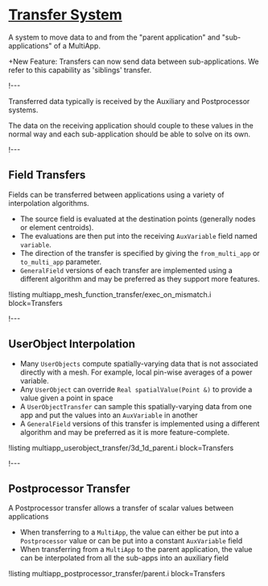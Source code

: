# [Transfer System](syntax/Transfers/index.md)

A system to move data to and from the "parent application" and "sub-applications" of a MultiApp.

+New Feature: Transfers can now send data between sub-applications. We refer to this capability as 'siblings' transfer.

!---

Transferred data typically is received by the Auxiliary and Postprocessor systems.

The data on the receiving application should couple to these values in the normal way and
each sub-application should be able to solve on its own.

!---

## Field Transfers

Fields can be transferred between applications using a variety of interpolation algorithms.
- The source field is evaluated at the destination points (generally nodes or element centroids).
- The evaluations are then put into the receiving `AuxVariable` field named `variable`.
- The direction of the transfer is specified by giving the `from_multi_app` or `to_multi_app` parameter.
- `GeneralField` versions of each transfer are implemented using a different algorithm and may be preferred as they support more features.

!listing multiapp_mesh_function_transfer/exec_on_mismatch.i block=Transfers

!---

## UserObject Interpolation

- Many `UserObjects` compute spatially-varying data that is not associated directly with a mesh. For example, local pin-wise averages of a power variable.
- Any `UserObject` can override `Real spatialValue(Point &)` to provide a value given a point in space
- A `UserObjectTransfer` can sample this spatially-varying data from one app and put the values into an `AuxVariable` in another
- A `GeneralField` versions of this transfer is implemented using a different algorithm and may be preferred as it is more feature-complete.

!listing multiapp_userobject_transfer/3d_1d_parent.i block=Transfers

!---

## Postprocessor Transfer

A Postprocessor transfer allows a transfer of scalar values between applications

- When transferring to a `MultiApp`, the value can either be put into a `Postprocessor` value or can be put into a constant `AuxVariable` field
- When transferring from a `MultiApp` to the parent application, the value can be interpolated from all the sub-apps into an auxiliary field

!listing multiapp_postprocessor_transfer/parent.i block=Transfers
